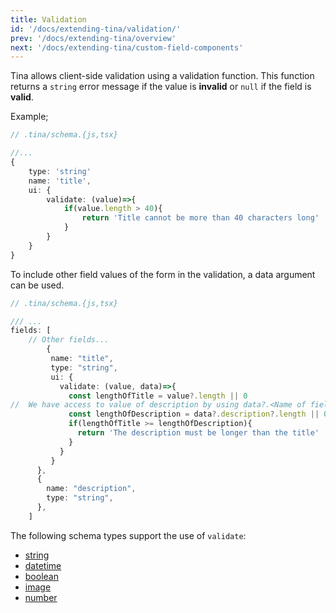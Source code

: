 ```yaml
---
title: Validation
id: '/docs/extending-tina/validation/'
prev: '/docs/extending-tina/overview'
next: '/docs/extending-tina/custom-field-components'
---
```


Tina allows client-side validation using a validation function. This function returns a `string` error message if the value is **invalid** or `null` if the field is **valid**.

Example;
```ts
// .tina/schema.{js,tsx}

//...
{
    type: 'string'
    name: 'title',
    ui: {
        validate: (value)=>{
            if(value.length > 40){
                return 'Title cannot be more than 40 characters long'
            }
        }
    }
}
```

<!-- TODO: add screenshot -->

To include other field values of the form in the validation, a data argument can be used.

```ts
// .tina/schema.{js,tsx}

/// ...
fields: [
    // Other fields...
        {
         name: "title",
         type: "string",
         ui: {
           validate: (value, data)=>{
             const lengthOfTitle = value?.length || 0
//  We have access to value of description by using data?.<Name of field>
             const lengthOfDescription = data?.description?.length || 0
             if(lengthOfTitle >= lengthOfDescription){
               return 'The description must be longer than the title'
             }
           }
         }
      },
      {
        name: "description",
        type: "string",
      },
    ]
```

<!-- TODO: add screenshots -->



The following schema types support the use of `validate`:
- [string](/docs/reference/types/string/)
- [datetime](/docs/reference/types/datetime/)
- [boolean](/docs/reference/types/boolean/)
- [image](/docs/reference/types/image/)
- [number](/docs/reference/types/number/)
